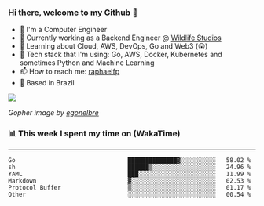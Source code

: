 ### Hi there, welcome to my Github 👋

- 📖 I'm a Computer Engineer
- 🔭 Currently working as a Backend Engineer @ [Wildlife Studios](https://wildlifestudios.com/)
- 🌱 Learning about Cloud, AWS, DevOps, Go and Web3 (😲)
- 🚀 Tech stack that I'm using: Go, AWS, Docker, Kubernetes and sometimes Python and Machine Learning
- 📫 How to reach me: [raphaelfp](https://linkedin.com/in/raphaelfp)
- 🏡 Based in Brazil

![](https://github.com/raphaelfp/gophers/blob/master/.thumb/animation/morning-coffee-3x.gif)

*Gopher image by [egonelbre](https://github.com/egonelbre/)*

### 📊 This week I spent my time on (WakaTime)

---

<!--START_SECTION:waka-->

```text
Go                                ██████████████▓░░░░░░░░░░   58.02 %
sh                                ██████▒░░░░░░░░░░░░░░░░░░   24.96 %
YAML                              ███░░░░░░░░░░░░░░░░░░░░░░   11.99 %
Markdown                          ▓░░░░░░░░░░░░░░░░░░░░░░░░   02.53 %
Protocol Buffer                   ▒░░░░░░░░░░░░░░░░░░░░░░░░   01.17 %
Other                             ░░░░░░░░░░░░░░░░░░░░░░░░░   00.54 %
```

<!--END_SECTION:waka-->
